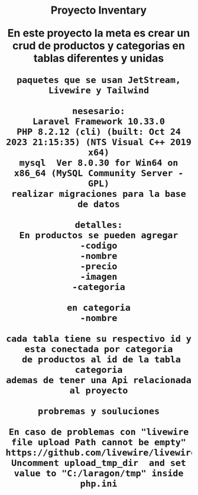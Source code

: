 <p>
    <h1 align="center">Proyecto Inventary</hi>
</p>

<p align="center">
    En este proyecto la meta es crear un crud de productos y categorias en tablas diferentes y unidas

    paquetes que se usan JetStream, Livewire y Tailwind

    nesesario:
    Laravel Framework 10.33.0
    PHP 8.2.12 (cli) (built: Oct 24 2023 21:15:35) (NTS Visual C++ 2019 x64)
    mysql  Ver 8.0.30 for Win64 on x86_64 (MySQL Community Server - GPL)
    realizar migraciones para la base de datos

    detalles:
    En productos se pueden agregar
    -codigo
    -nombre
    -precio
    -imagen
    -categoria

    en categoria
    -nombre

    cada tabla tiene su respectivo id y esta conectada por categoria
     de productos al id de la tabla categoria
    ademas de tener una Api relacionada al proyecto

    probremas y souluciones

    En caso de problemas con "livewire file upload Path cannot be empty"
	https://github.com/livewire/livewire/discussions/4329
	Uncomment upload_tmp_dir  and set value to "C:/laragon/tmp" inside php.ini

    


</p>
